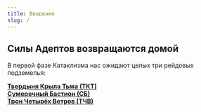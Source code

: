 ```yaml
---
title: Введение
slug: /
---
```


## Силы Адептов возвращаются домой

В первой фазе Катаклизма нас ожидают целых три рейдовых подземелья:

[**Твердыня Крыла Тьма (ТКТ)**](bd/intro) <br />
[**Сумеречный Бастион (СБ)**](bot/intro) <br />
[**Трон Четырёх Ветров (ТЧВ)**](tfw/intro)
